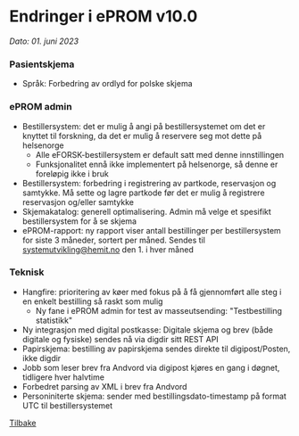 # Endringer i ePROM v10.0
*Dato: 01. juni 2023*

### Pasientskjema
- Språk: Forbedring av ordlyd for polske skjema


### ePROM admin
- Bestillersystem: det er mulig å angi på bestillersystemet om det er knyttet til forskning, da det er mulig å reservere seg mot dette på helsenorge
  - Alle eFORSK-bestillersystem er default satt med denne innstillingen
  - Funksjonalitet ennå ikke implementert på helsenorge, så denne er foreløpig ikke i bruk 
- Bestillersystem: forbedring i registrering av partkode, reservasjon og samtykke. Må sette og lagre partkode før det er mulig å registrere reservasjon og/eller samtykke 
- Skjemakatalog: generell optimalisering. Admin må velge et spesifikt bestillersystem for å se skjema
- ePROM-rapport: ny rapport viser antall bestillinger per bestillersystem for siste 3 måneder, sortert per måned. Sendes til systemutvikling@hemit.no den 1. i hver måned


### Teknisk
- Hangfire: prioritering av køer med fokus på å få gjennomført alle steg i en enkelt bestilling så raskt som mulig
  - Ny fane i ePROM admin for test av masseutsending: "Testbestilling statistikk" 
- Ny integrasjon med digital postkasse: Digitale skjema og brev (både digitale og fysiske) sendes nå via digdir sitt REST API
- Papirskjema: bestilling av papirskjema sendes direkte til digipost/Posten, ikke digdir
- Jobb som leser brev fra Andvord via digipost kjøres en gang i døgnet, tidligere hver halvtime
- Forbedret parsing av XML i brev fra Andvord
- Personiniterte skjema: sender med bestillingsdato-timestamp på format UTC til bestillersystemet 


[Tilbake](./Releaselist)
